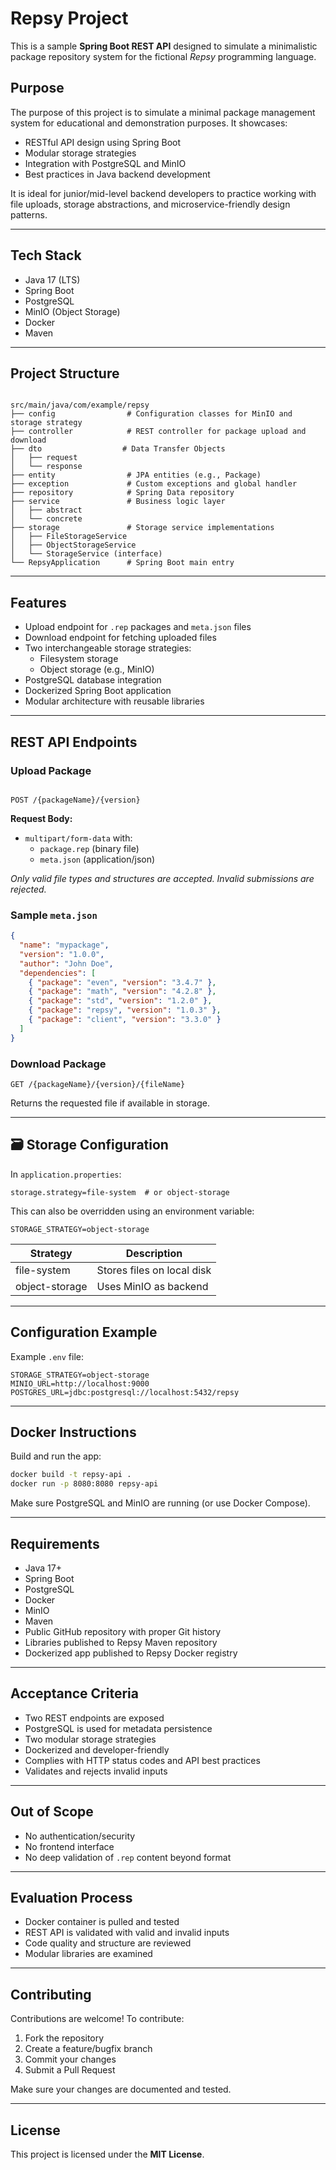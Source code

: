 # Repsy Project

This is a sample **Spring Boot REST API** designed to simulate a minimalistic package repository system for the fictional *Repsy* programming language.

## Purpose

The purpose of this project is to simulate a minimal package management system for educational and demonstration purposes. It showcases:

- RESTful API design using Spring Boot
- Modular storage strategies
- Integration with PostgreSQL and MinIO
- Best practices in Java backend development

It is ideal for junior/mid-level backend developers to practice working with file uploads, storage abstractions, and microservice-friendly design patterns.

---

## Tech Stack

- Java 17 (LTS)
- Spring Boot
- PostgreSQL
- MinIO (Object Storage)
- Docker
- Maven

---

## Project Structure

```

src/main/java/com/example/repsy
├── config                # Configuration classes for MinIO and storage strategy
├── controller            # REST controller for package upload and download
├── dto                  # Data Transfer Objects
│   ├── request
│   └── response
├── entity                # JPA entities (e.g., Package)
├── exception             # Custom exceptions and global handler
├── repository            # Spring Data repository
├── service               # Business logic layer
│   ├── abstract
│   └── concrete
├── storage               # Storage service implementations
│   ├── FileStorageService
│   ├── ObjectStorageService
│   └── StorageService (interface)
└── RepsyApplication      # Spring Boot main entry

```

---

## Features

- Upload endpoint for `.rep` packages and `meta.json` files
- Download endpoint for fetching uploaded files
- Two interchangeable storage strategies:
  - Filesystem storage
  - Object storage (e.g., MinIO)
- PostgreSQL database integration
- Dockerized Spring Boot application
- Modular architecture with reusable libraries

---

## REST API Endpoints

### Upload Package

```

POST /{packageName}/{version}

````

**Request Body:**
- `multipart/form-data` with:
  - `package.rep` (binary file)
  - `meta.json` (application/json)

 *Only valid file types and structures are accepted. Invalid submissions are rejected.*

### Sample `meta.json`

```json
{
  "name": "mypackage",
  "version": "1.0.0",
  "author": "John Doe",
  "dependencies": [
    { "package": "even", "version": "3.4.7" },
    { "package": "math", "version": "4.2.8" },
    { "package": "std", "version": "1.2.0" },
    { "package": "repsy", "version": "1.0.3" },
    { "package": "client", "version": "3.3.0" }
  ]
}
````

### Download Package

```
GET /{packageName}/{version}/{fileName}
```

Returns the requested file if available in storage.

---

## 🗃 Storage Configuration

In `application.properties`:

```properties
storage.strategy=file-system  # or object-storage
```

This can also be overridden using an environment variable:

```env
STORAGE_STRATEGY=object-storage
```

| Strategy       | Description                |
| -------------- | -------------------------- |
| file-system    | Stores files on local disk |
| object-storage | Uses MinIO as backend      |

---

## Configuration Example

Example `.env` file:

```env
STORAGE_STRATEGY=object-storage
MINIO_URL=http://localhost:9000
POSTGRES_URL=jdbc:postgresql://localhost:5432/repsy
```

---

## Docker Instructions

Build and run the app:

```bash
docker build -t repsy-api .
docker run -p 8080:8080 repsy-api
```

Make sure PostgreSQL and MinIO are running (or use Docker Compose).

---

## Requirements

* Java 17+
* Spring Boot
* PostgreSQL
* Docker
* MinIO
* Maven
* Public GitHub repository with proper Git history
* Libraries published to Repsy Maven repository
* Dockerized app published to Repsy Docker registry

---

## Acceptance Criteria

* Two REST endpoints are exposed
* PostgreSQL is used for metadata persistence
* Two modular storage strategies
* Dockerized and developer-friendly
* Complies with HTTP status codes and API best practices
* Validates and rejects invalid inputs

---

## Out of Scope

* No authentication/security
* No frontend interface
* No deep validation of `.rep` content beyond format

---

## Evaluation Process

* Docker container is pulled and tested
* REST API is validated with valid and invalid inputs
* Code quality and structure are reviewed
* Modular libraries are examined

---

## Contributing

Contributions are welcome! To contribute:

1. Fork the repository
2. Create a feature/bugfix branch
3. Commit your changes
4. Submit a Pull Request

Make sure your changes are documented and tested.

---

## License

This project is licensed under the **MIT License**.

